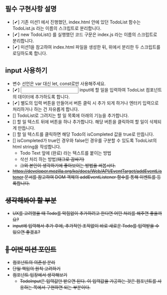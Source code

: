 ## 필수 구현사항 설명

- [✔] 기존 미션1 에서 진행했던, index.html 안에 있던 TodoList 함수는 TodoList.js 라는 이름의 스크립트로 분리합니다.
- [✔] new TodoList() 를 실행했던 코드 구문은 index.js 라는 이름의 스크립트로 분리합니다.
- [✔] 미션1을 참고하여 index.html 파일을 생성한 뒤, 위에서 분리한 두 스크립트를 로딩하도록 합니다.

## input 사용하기

- 변수 선언은 var 대신 let, const로만 사용해주세요.
- [✔] <input type="text"> input에 할 일을 입력하여 TodoList 컴포넌트의 데이터에 추가하도록 합니다.
- [✔] 별도의 입력 버튼을 만들어서 버튼 클릭 시 추가 되게 하거나 엔터키 입력으로 처리하거나 하는 건 자유롭게 합니다.
- [] TodoList로 그려지는 할 일 목록에 아래의 기능을 추가합니다.
- [] 할 일 텍스트 뒤에 버튼을 하나 추가합니다. 해당 버튼을 클릭하여 할 일이 삭제되게 만듭니다.
- [] 할 일 텍스트를 클릭하면 해당 Todo의 isCompleted 값을 true로 만듭니다.
- [] isCompleted가 true인 경우와 false인 경우를 구분할 수 있도록 TodoList의 html string을 작성합니다.
  - Todo Text 앞에 (완료) 라는 텍스트를 붙이는 방법
  - 삭선 처리 하는 방법(<s>태그로 감싸기)
  - 그외 본인이 생각하기에 좋아보이는 방법을 써봅시다.
- https://developer.mozilla.org/ko/docs/Web/API/EventTarget/addEventListener 문서를 참고하여 DOM 객체의 addEventListener 함수를 통해 이벤트를 등록합니다.

## 생각해봐야 할 부분

- UX를 고려했을 때 Todo를 막힘없이 추가하려고 한다면 어떤 처리를 해주면 좋을까요?
- input에 입력해서 추가 후에, 추가적인 조작없이 바로 새로운 Todo를 입력받을 수 있으면 좋겠죠?

## 🎯 이번 미션 포인트

- 컴포넌트의 의존성 분리
- 단일 책임의 원칙 고려하기
- 컴포넌트 입장에서 생각해보기
  - TodoInput은 입력값만 받으면 된다. 이 입력값을 가공하는 것은 컴포넌트를 사용하는 쪽에서 구현하면 되는 부분이다.
